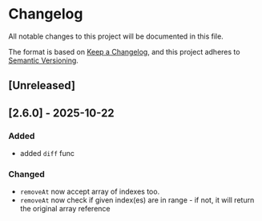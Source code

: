 # Changelog

All notable changes to this project will be documented in this file.

The format is based on [Keep a Changelog](https://keepachangelog.com/en/1.1.0/),
and this project adheres to [Semantic Versioning](https://semver.org/spec/v2.0.0.html).

## [Unreleased]

## [2.6.0] - 2025-10-22

### Added

- added `diff` func

### Changed

- `removeAt` now accept array of indexes too.
- `removeAt` now check if given index(es) are in range - if not, it will return the original array reference
